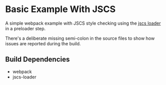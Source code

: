 # Basic Example With JSCS

A simple webpack example with JSCS style checking using the
[jscs loader](https://github.com/jscs-dev/node-jscs) in a preloader step.

There's a deliberate missing semi-colon in the source files to show how issues
are reported during the build.

## Build Dependencies

- webpack
- jscs-loader
